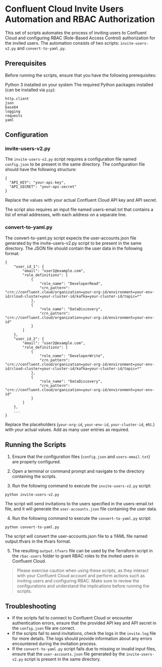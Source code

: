 # Confluent Cloud Invite Users Automation and RBAC Authorization
This set of scripts automates the process of inviting users to Confluent Cloud and configuring RBAC (Role-Based Access Control) authorization for the invited users. The automation consists of two scripts: `invite-users-v2.py` and `convert-to-yaml.py`.

## Prerequisites
Before running the scripts, ensure that you have the following prerequisites:

Python 3 installed on your system
The required Python packages installed (can be installed via `pip`):
```
http.client
json
base64
logging
requests
yaml
```
## Configuration
### invite-users-v2.py
The `invite-users-v2.py` script requires a configuration file named `config.json` to be present in the same directory. The configuration file should have the following structure:
```
{
  "API_KEY": "your-api-key",
  "API_SECRET": "your-api-secret"
}

```

Replace the values with your actual Confluent Cloud API key and API secret.

The script also requires an input file named users-email.txt that contains a list of email addresses, with each address on a separate line.

### convert-to-yaml.py
The convert-to-yaml.py script expects the user-accounts.json file generated by the invite-users-v2.py script to be present in the same directory. The JSON file should contain the user data in the following format:

```
{
    "user_id_1": {
        "email": "user1@example.com",
        "role_definitions": [
            {
                "role_name": "DeveloperRead",
                "crn_pattern": "crn://confluent.cloud/organization=your-org-id/environment=your-env-id/cloud-cluster=your-cluster-id/kafka=your-cluster-id/topic=*"
            },
            {
                "role_name": "DataDiscovery",
                "crn_pattern": "crn://confluent.cloud/organization=your-org-id/environment=your-env-id"
            }
        ]
    },
    "user_id_2": {
        "email": "user2@example.com",
        "role_definitions": [
            {
                "role_name": "DeveloperWrite",
                "crn_pattern": "crn://confluent.cloud/organization=your-org-id/environment=your-env-id/cloud-cluster=your-cluster-id/kafka=your-cluster-id/topic=*"
            },
            {
                "role_name": "DataDiscovery",
                "crn_pattern": "crn://confluent.cloud/organization=your-org-id/environment=your-env-id"
            }
        ]
    },
    ...
}

```

Replace the placeholders (`your-org-id`, `your-env-id`, `your-cluster-id`, etc.) with your actual values. Add as many user entries as required.

## Running the Scripts
1. Ensure that the configuration files (`config.json` and `users-email.txt`) are properly configured.

2. Open a terminal or command prompt and navigate to the directory containing the scripts.

3. Run the following command to execute the `invite-users-v2.py` script:
```
python invite-users-v2.py
```
The script will send invitations to the users specified in the users-email.txt file, and it will generate the `user-accounts.json` file containing the user data.

4. Run the following command to execute the `convert-to-yaml.py` script:
```
python convert-to-yaml.py

```
The script will convert the user-accounts.json file to a YAML file named output.tfvars in the tfvars format.

5. The resulting `output.tfvars` file can be used by the Terraform script in the `rbac-users` folder to grant RBAC roles to the invited users in Confluent Cloud.

> Please exercise caution when using these scripts, as they interact with your Confluent Cloud account and perform actions such as inviting users and configuring RBAC. Make sure to review the configurations and understand the implications before running the scripts.


## Troubleshooting
- If the scripts fail to connect to Confluent Cloud or encounter authentication errors, ensure that the provided API key and API secret in the `config.json` file are correct.
- If the scripts fail to send invitations, check the logs in the `invite.log` file for more details. The logs should provide information about any errors encountered during the invitation process.
- If the `convert-to-yaml.py` script fails due to missing or invalid input files, ensure that the `user-accounts.json` file generated by the `invite-users-v2.py` script is present in the same directory.
